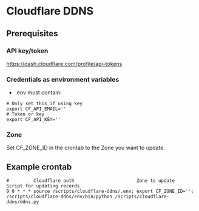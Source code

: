 # Cloudflare DDNS
## Prerequisites
### API key/token
https://dash.cloudflare.com/profile/api-tokens
### Credentials as environment variables
* .env must contain:
```
# Only set this if using key
export CF_API_EMAIL=''
# Token or key
export CF_API_KEY=''
```
### Zone
Set CF_ZONE_ID in the crontab to the Zone you want to update.
## Example crontab
```
#         Cloudflare auth                       Zone to update        Script for updating records
0 0 * * * source /scripts/cloudflare-ddns/.env; export CF_ZONE_ID=''; /scripts/cloudflare-ddns/env/bin/python /scripts/cloudflare-ddns/ddns.py
```
